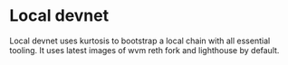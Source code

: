 # Local devnet

Local devnet uses kurtosis to bootstrap a local chain with all essential tooling.
It uses latest images of wvm reth fork and lighthouse by default.
